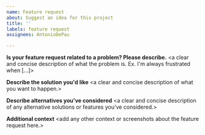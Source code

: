 ```yaml
---
name: Feature request
about: Suggest an idea for this project
title: ''
labels: feature request
assignees: AntonioDePau

---
```


**Is your feature request related to a problem? Please describe.**
\<a clear and concise description of what the problem is. Ex. I'm always frustrated when [...]>

**Describe the solution you'd like**
\<a clear and concise description of what you want to happen.>

**Describe alternatives you've considered**
\<a clear and concise description of any alternative solutions or features you've considered.>

**Additional context**
\<add any other context or screenshots about the feature request here.>
